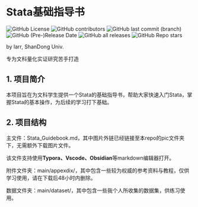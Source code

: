 # Stata基础指导书
![GitHub License](https://img.shields.io/github/license/Larrtroffen/Stata_Guidebook)  ![GitHub contributors](https://img.shields.io/github/contributors/Larrtroffen/Stata_Guidebook)
![GitHub last commit (branch)](https://img.shields.io/github/last-commit/Larrtroffen/Stata_Guidebook/main)  ![GitHub (Pre-)Release Date](https://img.shields.io/github/release-date-pre/Larrtroffen/Stata_Guidebook)  ![GitHub all releases](https://img.shields.io/github/downloads/Larrtroffen/Stata_Guidebook/total)  ![GitHub Repo stars](https://img.shields.io/github/stars/Larrtroffen/Stata_Guidebook)


by larr, ShanDong Univ.

专为文科量化实证研究苦手打造

## 1. 项目简介

本项目旨在为文科学生提供一个Stata的基础指导书，帮助大家快速入门Stata，掌握Stata的基本操作，为后续的学习打下基础。

## 2. 项目结构

主文件：Stata_Guidebook.md，其中图片外链已经链接至本repo的pic文件夹下，无需额外下载图片文件。

该文件支持使用**Typora、Vscode、Obsidian**等markdown编辑器打开。

附件文件夹：main/appexdix/，其中包含一些较为权威的参考资料与教程，仅供学习使用，请在下载后48小时内删除。

数据文件夹：main/dataset/，其中包含一些我个人所收集的数据集，供练习使用。
